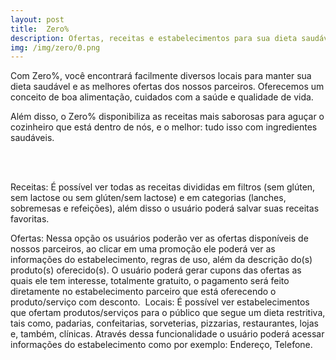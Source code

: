 ```yaml
---
layout: post
title:  Zero%
description: Ofertas, receitas e estabelecimentos para sua dieta saudável num só lugar!
img: /img/zero/0.png
---
```


Com Zero%, você encontrará facilmente diversos locais para manter sua dieta saudável e as melhores ofertas dos nossos parceiros. Oferecemos um conceito de boa alimentação, cuidados com a saúde e qualidade de vida.

Além disso, o Zero% disponibiliza as receitas mais saborosas para aguçar o cozinheiro que está dentro de nós, e o melhor: tudo isso com ingredientes saudáveis.

<div class="img_row">
	<img class="col one" src="{{ site.baseurl }}/img/zero/1.png" alt="" title="example image"/>
	<img class="col one" src="{{ site.baseurl }}/img/zero/2.png" alt="" title="example image"/>
	<img class="col one" src="{{ site.baseurl }}/img/zero/3.png" alt="" title="example image"/>
</div>
<div class="img_row">
	<img class="col three" src="{{ site.baseurl }}/img/zero/5.png" alt="" title="example image"/>
</div>
<br/>

Receitas: É possível ver todas as receitas divididas em filtros (sem glúten, sem lactose ou sem glúten/sem lactose) e em categorias (lanches, sobremesas e refeições), além disso o usuário poderá salvar suas receitas favoritas.

Ofertas: Nessa opção os usuários poderão ver as ofertas disponíveis de nossos parceiros, ao clicar em uma promoção ele poderá ver as informações do estabelecimento, regras de uso, além da descrição do(s) produto(s) oferecido(s). O usuário poderá gerar cupons das ofertas as quais ele tem interesse, totalmente gratuito, o pagamento será feito diretamente no estabelecimento parceiro que está oferecendo o produto/serviço com desconto.
 Locais: É possível ver estabelecimentos que ofertam produtos/serviços para o público que segue um dieta restritiva, tais como, padarias, confeitarias, sorveterias, pizzarias, restaurantes, lojas e, também, clínicas. Através dessa funcionalidade o usuário poderá acessar informações do estabelecimento como por exemplo: Endereço, Telefone.

<div class="img_row">
	<img class="col three" src="{{ site.baseurl }}/img/zero/4.png" alt="" title="example image"/>
</div>
